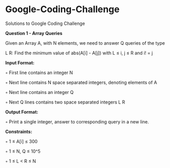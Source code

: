 # Google-Coding-Challenge
Solutions to Google Coding Challenge

**Question 1 - Array Queries**

Given an Array A, with N elements, we need to answer Q queries of the type
 
 L R: Find the minimum value of abs(A[i] - A[j]) with L ≤ i, j ≤ R and i! = j

**Input Format:**

◦ First line contains an integer N

◦ Next line contains N space separated integers, denoting elements of A

◦ Next line contains an integer Q

◦ Next Q lines contains two space separated integers L R


**Output Format:**

◦ Print a single integer, answer to corresponding query in a new line.

**Constraints:**

◦ 1 ≤ A[i] ≤ 300

◦ 1 ≤ N, Q ≤ 10^5

◦ 1 ≤ L < R ≤ N

